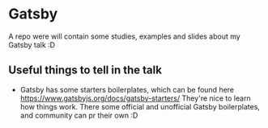 # Gatsby
A repo were will contain some studies, examples and slides about my Gatsby talk :D

## Useful things to tell in the talk
- Gatsby has some starters boilerplates, which can be found here https://www.gatsbyjs.org/docs/gatsby-starters/
They're nice to learn how things work. There some official and unofficial Gatsby boilerplates, and community can pr their own :D
